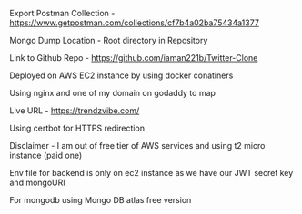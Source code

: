 Export Postman Collection - https://www.getpostman.com/collections/cf7b4a02ba75434a1377

Mongo Dump Location - Root directory in Repository

Link to Github Repo - https://github.com/iaman221b/Twitter-Clone

Deployed on AWS EC2 instance by using docker conatiners

Using nginx and one of my domain on godaddy to map 

Live URL - https://trendzvibe.com/

Using certbot for HTTPS redirection

Disclaimer - I am out of free tier of AWS services and using t2 micro instance (paid one)

Env file for backend is only on ec2 instance as we have our JWT secret key and mongoURI

For mongodb using Mongo DB atlas free version


